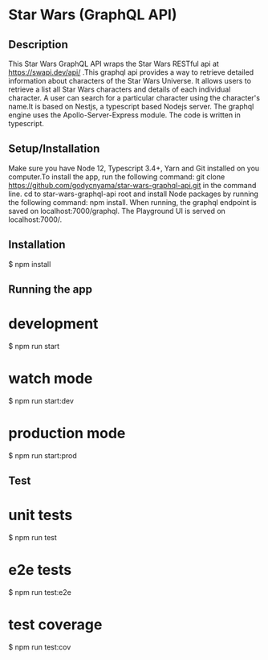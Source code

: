 # Star Wars (GraphQL API)

## Description

This Star Wars GraphQL API wraps the Star Wars RESTful api at https://swapi.dev/api/ .This graphql api provides a way to retrieve detailed information about characters of the Star Wars Universe. It allows users to retrieve a list all Star Wars characters and details of each individual character. A user can search for a particular character using the character's name.It is based on Nestjs, a typescript based Nodejs server. The graphql engine uses the Apollo-Server-Express module. The code is written in typescript.

## Setup/Installation

Make sure you have Node 12, Typescript 3.4+, Yarn and Git installed on you computer.To install the app, run the following command: git clone https://github.com/godycnyama/star-wars-graphql-api.git in the command line. cd to star-wars-graphql-api root and install Node packages by running the following command: npm install. When running, the graphql endpoint is saved on localhost:7000/graphql. The Playground UI is served on localhost:7000/.

## Installation

$ npm install

## Running the app

# development
$ npm run start

# watch mode
$ npm run start:dev

# production mode
$ npm run start:prod

## Test

# unit tests
$ npm run test

# e2e tests
$ npm run test:e2e

# test coverage
$ npm run test:cov



